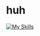 # huh

[![My Skills](https://skillicons.dev/icons?i=py,pytorch,django,html,css,ts,js,java,mysql,postgres,c,cpp,cmake,git,bash)](https://skillicons.dev)
